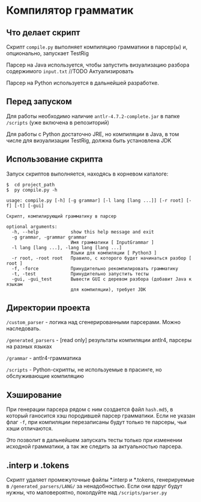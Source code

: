 # Компилятор грамматик



## Что делает скрипт
Скрипт `compile.py` выполняет компиляцию грамматики в парсер(ы) и, опционально, запускает TestRig

Парсер на Java используется, чтобы запустить визуализацию разбора содержимого `input.txt` //TODO Актуализировать

Парсер на Python используется в дальнейшей разработке. 



## Перед запуском

Для работы необходимо наличие `antlr-4.7.2-complete.jar` в папке `/scripts` (уже включена в репозиторий)

Для работы с Python достаточно JRE, но компиляции в Java, в том числе для визуализации TestRig, должна быть установлена JDK



## Использование скрипта

Запуск скриптов выполняется, находясь в корневом каталоге:

```
$  cd project_path
$  py compile.py -h

usage: compile.py [-h] [-g grammar] [-l lang [lang ...]] [-r root] [-f] [-t] [-gui]

Скрипт, компилирующий грамматику в парсер

optional arguments:
  -h, --help            show this help message and exit
  -g grammar, -grammar grammar
                        Имя грамматики [ InputGrammar ]
  -l lang [lang ...], -lang lang [lang ...]
                        Языки для компиляции [ Python3 ]
  -r root, -root root   Правило, с которого будет начинаться разбор [ root ]
  -f, -force            Принудительно рекомпилировать грамматику
  -t, -test             Принудительно запустить тесты
  -gui, -gui_test       Вывести GUI с деревом разбора (добавит Java к языкам
                        для компиляции), требует JDK
```



## Директории проекта
`/custom_parser` - логика над сгенерированными парсерами. Можно наследовать.

`/generated_parsers` - [read only] результаты компиляции antlr4, парсеры на разных языках 

`/grammar` - antlr4-грамматика

`/scripts` - Python-скрипты, не используемые в прасинге, но обслуживающие компиляцию



## Хэширование
При генерации парсера рядом с ним создается файл `hash.md5`, в который ганосится хэш породившей парсер грамматики. 
Если не указан флаг `-f`, при компиляции перезаписаны будут только те парсеры, чьи хэши отличаются.

Это позволит в дальнейшем запускать тесты только при изменении исходной грамматики, а так же следить за актуальностью парсера.



## .interp и .tokens
Скрипт удаляет промежуточные файлы *.interp и *.tokens, генерируемые в `/generated_parsers/LANG/` за ненадобностью. 
Если они вдруг будут нужны, что маловероятно, поколдуйте над `/scripts/parser.py`